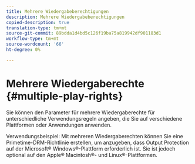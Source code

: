 ```yaml
---
title: Mehrere Wiedergabeberechtigungen
description: Mehrere Wiedergabeberechtigungen
copied-description: true
translation-type: tm+mt
source-git-commit: 89bdda1d4bd5c126f19ba75a819942df901183d1
workflow-type: tm+mt
source-wordcount: '66'
ht-degree: 0%

---
```



# Mehrere Wiedergaberechte {#multiple-play-rights}

Sie können den Parameter für mehrere Wiedergaberechte für unterschiedliche Verwendungsregeln angeben, die Sie auf verschiedene Plattformen oder Anwendungen anwenden.

Verwendungsbeispiel: Mit mehreren Wiedergaberechten können Sie eine Primetime-DRM-Richtlinie erstellen, um anzugeben, dass Output Protection auf der Microsoft® Windows®-Plattform erforderlich ist. Sie ist jedoch optional auf den Apple® Macintosh®- und Linux®-Plattformen.
